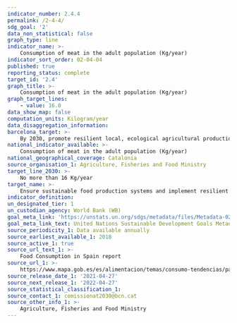 ```yaml
---
indicator_number: 2.4.4
permalink: /2-4-4/
sdg_goal: '2'
data_non_statistical: false
graph_type: line
indicator_name: >-
    Consumption of meat in the adult population (Kg/year)
indicator_sort_order: 02-04-04
published: true
reporting_status: complete
target_id: '2.4'
graph_title: >-
    Consumption of meat in the adult population (Kg/year)
graph_target_lines:
    - value: 16.0
data_show_map: false
computation_units: Kilogram/year
data_disaggregation_information:
barcelona_target: >-
    By 2030, promote resilient local, ecological agricultural production through the retail and wholesale commercial network and promote the adoption of the Planetary Health Diet
national_indicator_available: >-
    Consumption of meat in the adult population (Kg/year)
national_geographical_coverage: Catalonia 
source_organisation_1: Agriculture, Fisheries and Food Ministry
target_line_2030: >-
    No more than 16 Kg/year
target_name: >-
    Ensure sustainable food production systems and implement resilient agricultural practices that increase productivity and production, help to maintain ecosystems, and strengthen capacity for adaptation to climate change, extreme weather, droughts, flooding and other disasters while also progressively improving land and soil quality
indicator_definition:
un_designated_tier: 1
un_custodian_agency: World Bank (WB)
goal_meta_link: 'https://unstats.un.org/sdgs/metadata/files/Metadata-02-04-01.pdf'
goal_meta_link_text: United Nations Sustainable Development Goals Metadata (pdf 894kB)
source_periodicity_1: Data available annually
source_earliest_available_1: 2018
source_active_1: true
source_url_text_1: >-
    Food Consumption in Spain report 
source_url_1: >-
    https://www.mapa.gob.es/es/alimentacion/temas/consumo-tendencias/panel-de-consumo-alimentario/ultimos-datos/default.aspx
source_release_date_1: '2021-04-27'
source_next_release_1: '2022-04-27'
source_statistical_classification_1: 
source_contact_1: comissionat2030@bcn.cat
source_other_info_1: >-
    Agriculture, Fisheries and Food Ministry
---
```

